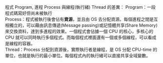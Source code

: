 程式 Program, 進程 Process 與線程(執行緒) Thread 的差異：
Program：一段程式碼寫好但尚未被執行 \
Process：程式被執行後會佔有**資源**，並且由 OS 去分配資源。每個進程之間是互相獨立的，可以藉由訊息傳遞(Message passing)或記憶體共享(Share Memory)來交換資料，達到多進程的效果。一個程式會佔據一個 CPU 的核心，多核心的 CPU 就可以同時執行多個程式。而每個程式裡面還有一個或多個線程，可以看成是線程的容器。\
Thread：Process 分配到資源後，實際執行者是線程，是 OS 分配 CPU-time 的單位，也就是執行的最小單位。每個程式內的執行緒可以直接共享全域變數。


